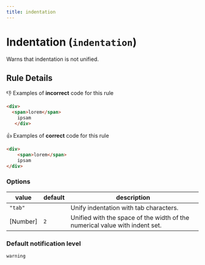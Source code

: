 ```yaml
---
title: indentation
---
```


# Indentation (`indentation`)

Warns that indentation is not unified.

## Rule Details

👎 Examples of **incorrect** code for this rule

<!-- prettier-ignore-start -->
```html
<div>
  <span>lorem</span>
	ipsam
   </div>
```
<!-- prettier-ignore-end -->

👍 Examples of **correct** code for this rule

<!-- prettier-ignore-start -->
```html
<div>
	<span>lorem</span>
	ipsam
</div>
```
<!-- prettier-ignore-end -->

### Options

| value    | default | description                                                                 |
| -------- | ------- | --------------------------------------------------------------------------- |
| `"tab"`  |         | Unify indentation with tab characters.                                      |
| [Number] | `2`     | Unified with the space of the width of the numerical value with indent set. |

### Default notification level

`warning`
